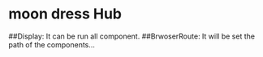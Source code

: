# moon dress Hub


##Display: 
It can be run all component. 
  ##BrwoserRoute:
    It will be set the path of the components...





